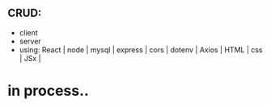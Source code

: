 ## CRUD:
- client
- server
- using: React | node | mysql | express | cors | dotenv | Axios | HTML | css | JSx |
# in process..
